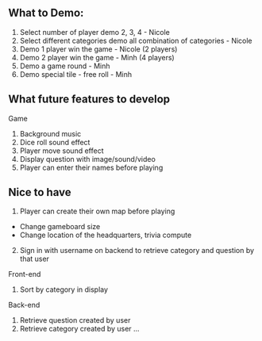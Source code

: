 ## What to Demo:
1. Select number of player
 demo 2, 3, 4 - Nicole
2. Select different categories
 demo all combination of categories - Nicole
3. Demo 1 player win the game - Nicole (2 players)
4. Demo 2 player win the game - Minh (4 players)
5. Demo a game round - Minh
6. Demo special tile - free roll - Minh

## What future features to develop
Game
1. Background music
2. Dice roll sound effect
3. Player move sound effect
4. Display question with image/sound/video
5. Player can enter their names before playing

## Nice to have 
1. Player can create their own map before playing
 - Change gameboard size
 - Change location of the headquarters, trivia compute

2. Sign in with username on backend to retrieve category and question by that user
 
Front-end
1. Sort by category in display

Back-end
1. Retrieve question created by user
2. Retrieve category created by user
...